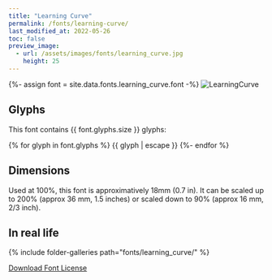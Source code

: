 ```yaml
---
title: "Learning Curve"
permalink: /fonts/learning-curve/
last_modified_at: 2022-05-26
toc: false
preview_image:
  - url: /assets/images/fonts/learning_curve.jpg
    height: 25
---
```

{%- assign font = site.data.fonts.learning_curve.font -%}
![LearningCurve](/assets/images/fonts/learning_curve.jpg)



## Glyphs

This font contains  {{ font.glyphs.size }} glyphs:

{% for glyph in font.glyphs %}
{{ glyph | escape }}
{%- endfor %}


## Dimensions
Used at 100%, this font is approximatively  18mm  (0.7 in).
It can be scaled up to 200% (approx 36 mm, 1.5 inches) or scaled down to  90% (approx 16 mm, 2/3 inch).

## In real life 

{% include folder-galleries path="fonts/learning_curve/" %}

[Download Font License](https://github.com/inkstitch/inkstitch/tree/main/fonts/learning_curve/LICENSE)
